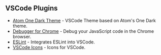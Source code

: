 ## VSCode Plugins

- [Atom One Dark Theme](https://marketplace.visualstudio.com/items?itemName=akamud.vscode-theme-onedark) - VSCode Theme based on Atom's One Dark theme.
- [Debugger for Chrome](https://marketplace.visualstudio.com/items?itemName=msjsdiag.debugger-for-chrome) - Debug your JavaScript code in the Chrome browser.
- [ESLint](https://marketplace.visualstudio.com/items?itemName=dbaeumer.vscode-eslint) - Integrates ESLint into VSCode.
- [VSCode Icons](https://marketplace.visualstudio.com/items?itemName=robertohuertasm.vscode-icons) - Icons for VSCode.
